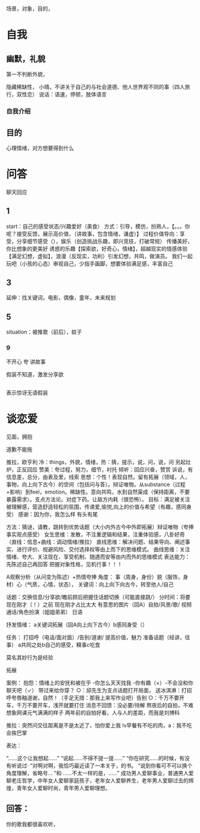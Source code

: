 

#
场景，对象，目的，

# 自我

## 幽默，礼貌
第一不判断外貌，


隐藏稀缺性，
小晴，不讲关于自己的与社会道德、他人世界观不同的事（四人旅行，双性恋）
说话：语速，停顿，肢体语言
### 自我介绍

## 目的

心理情绪，对方想要得到什么

# 问答


聊天回应

## 1
start：自己的感受状态/兴趣爱好（美食）
方式：引导，模仿，扮熟人，【。。。你呢？接受反馈，展示高价值，（讲故事，包含情绪，谦虚）】
过程价值导向：享受，分享细节感受（），娱乐（创造挑战乐趣，即兴竞技，打破常规）
传播美好，你比想象的更美好
诱惑的乐趣【探索欲，好奇心，情绪】，超越现实的情感体验【满足幻想，虚拟】，浪漫（反现实，功利）引发幻想，共鸣，做演员。 我们一起玩吧（小孩的心态）审视自己，少指手画脚，想要体验满足感，丰富自己
## 3
延伸：找关键词，电影，偶像，童年，未来规划

## 5

situation：被推歌（前后），蚊子
### 9
不开心
夸
讲故事


假装不知道，激发分享欲
##


表示惊讶无语假装

# 谈恋爱


见面，拥抱


道歉不能拖











推拉，欧亨利
冷：things，外貌，情绪，热：猜，提示，说，问，说，问
另起灶炉，正反回应
赞美：夸过程，努力，细节，衬托
倾听：回应兴奋，赞赏
诉说，有信息差，总分，由表及里，线索
思想：个性！表现自然。留有拓展（领域，人，事物，向上向下古今）的空间（包括问与答）。辩证唯物。从substance（过程+影响）到feel，emotion。稀缺性。意向共鸣，水到自然渠成（保持距离，不要暴露需求）。支点方法论。对症下药。让敌方内耗（很恐怖）。
目标：满足被关注被理解感，营造舒适轻松的氛围，传递爱,愉悦,向上的价值与希望（有趣，感同身受）
感谢：因为你，我怎么样
有头有尾

方法：猜谜，请教，跳转到优势话题（大小内外古今中外即拓展）辩证唯物（夸捧事实观点感受）
女生思维：发散，不注重逻辑和结果，注重体验感，八卦好奇（直线：信息+曲线：调动情绪/推拉）
直线思维：解决问题、结果导向、阐述事实、进行评价、规避风险、交付选择权等由上而下的思维模式。
曲线思维：关注情绪、夸大、关注现在、享受机制、随遇而安等由内而外的思维模式
表达能力：先陈述自己再回答
把握对象性格，见机行事！！！

A观察分析（从问变为陈述）+热情夸捧
角度：
事（周身，身份）貌（服饰，身材）心（气质，心情，状态），
关键词：向上向下向古今，转至他人/自己

话题：交换信息/分享欲/瞻前顾后把握住话题切换（可能直接跳/）
分时间：将要现在刚才（！）之前
现在刚才占比太大
有意思的图片（回A）自拍/风景/歌/
视频通话/角色扮演（姐姐弟弟）
日语

抒发情绪：
a关键词拓展（回A向上向下古今）b感同身受（）

任务：
打招呼（电话/面对面）/告别/道谢/
提高价值，魅力
准备话题（经讲，往事）
a共同之处b自己的感受，糗事c吃食

莫名其妙行为是经验

拓展

案例：
抱怨：情绪上的安抚和被在乎
-你怎么天天找我 -你有趣（×）-不会没和你聊天吧（✓）
带过来给你穿？
○：邱先生为支点话题打开局面，
送冰淇淋：打招呼夸唇釉道谢，自然！（手足无措：那我上来写作业吧）告别
○：千万不要开车，千万不要开车，浅开就要打住
消息不回馈：没必要/待解
熬夜后的自拍，不难想象网课元气满满的样子
两年前的自拍好看，人与人的差距，而我是刘博科

推拉：突然问交往距离是不是太近了，怕你爱上我
lv早餐有不吃的肉，a：我不吃会挨巴掌



表达：

“……这个让我想起……”
“说起……不得不提一提……”
“你在研究……的时候，有没有听说过·
“对啊对啊，我恰巧最近读了一本关于，的书。
“说到你看可不可以换个角度理解，省略号…
“和·……不太一样的是，……”
成功男人爱聊事业，普通男人爱聊老庄哲学，中年女人爱聊家庭孩子，老年女人爱聊养生，老年男人爱聊过去的辉煌，青年女人爱聊时尚，青年男人爱聊理想。



## 回答：
你的歌我都很喜欢听，